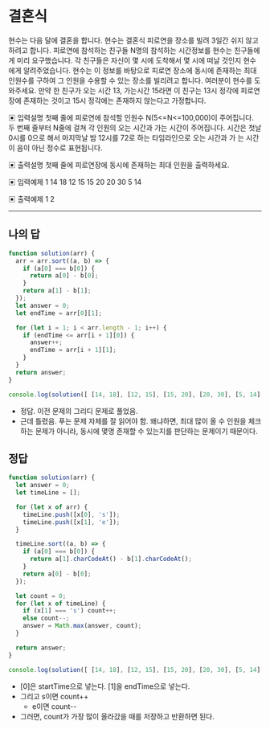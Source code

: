 # 결혼식

현수는 다음 달에 결혼을 합니다. 현수는 결혼식 피로연을 장소를 빌려 3일간 쉬지 않고 하려고 합니다.
 피로연에 참석하는 친구들 N명의 참석하는 시간정보를 현수는 친구들에게 미리 요구했습니다. 각 친구들은 자신이 몇 시에 도착해서 몇 시에 떠날 것인지 현수에게 알려주었습니다. 현수는 이 정보를 바탕으로 피로연 장소에 동시에 존재하는 최대 인원수를 구하여 그 인원을 수용할 수 있는 장소를 빌리려고 합니다. 여러분이 현수를 도와주세요.
 만약 한 친구가 오는 시간 13, 가는시간 15라면 이 친구는 13시 정각에 피로연 장에 존재하는 것이고 15시 정각에는 존재하지 않는다고 가정합니다.

▣ 입력설명
 첫째 줄에 피로연에 참석할 인원수 N(5<=N<=100,000)이 주어집니다.
 두 번째 줄부터 N줄에 걸쳐 각 인원의 오는 시간과 가는 시간이 주어집니다.
 시간은 첫날 0시를 0으로 해서 마지막날 밤 12시를 72로 하는 타임라인으로 오는 시간과 가 는 시간이 음이 아닌 정수로 표현됩니다.

▣ 출력설명
 첫째 줄에 피로연장에 동시에 존재하는 최대 인원을 출력하세요.

▣ 입력예제 1
14 18
12 15
15 20
20 30
5 14

▣ 출력예제 1 
2

---

## 나의 답

```js
function solution(arr) {
  arr = arr.sort((a, b) => {
    if (a[0] === b[0]) {
      return a[0] - b[0];
    }
    return a[1] - b[1];
  });
  let answer = 0;
  let endTime = arr[0][1];

  for (let i = 1; i < arr.length - 1; i++) {
    if (endTime <= arr[i + 1][0]) {
      answer++;
      endTime = arr[i + 1][1];
    }
  }
  return answer;
}

console.log(solution([ [14, 18], [12, 15], [15, 20], [20, 30], [5, 14] ]));
```

- 정답. 이전 문제의 그리디 문제로 풀었음.
- 근데 틀렸음. 푸는 문제 자체를 잘 읽어야 함. 왜냐하면, 최대 많이 올 수 인원을 체크하는 문제가 아니라, 동시에 몇명 존재할 수 있는지를 판단하는 문제이기 때문이다.

## 정답

```js
function solution(arr) {
  let answer = 0;
  let timeLine = [];

  for (let x of arr) {
    timeLine.push([x[0], 's']);
    timeLine.push([x[1], 'e']);
  }

  timeLine.sort((a, b) => {
    if (a[0] === b[0]) {
      return a[1].charCodeAt() - b[1].charCodeAt();
    }
    return a[0] - b[0];
  });

  let count = 0;
  for (let x of timeLine) {
    if (x[1] === 's') count++;
    else count--;
    answer = Math.max(answer, count);
  }

  return answer;
}

console.log(solution([ [14, 18], [12, 15], [15, 20], [20, 30], [5, 14] ]));
```

- [0]은 startTime으로 넣는다. [1]을 endTime으로 넣는다.
- 그리고 s이면 count++
  - e이면 count--
- 그러면, count가 가장 많이 올라갔을 때를 저장하고 반환하면 된다.

